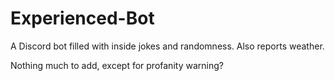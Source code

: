 # Experienced-Bot
A Discord bot filled with inside jokes and randomness. Also reports weather.


Nothing much to add, except for profanity warning?
